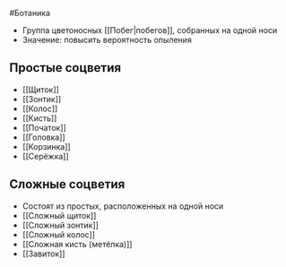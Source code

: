 #Ботаника 
- Группа цветоносных [[Побег|побегов]], собранных на одной носи
- Значение: повысить вероятность опыления 
## Простые соцветия
- [[Щиток]]
- [[Зонтик]]
- [[Колос]]
- [[Кисть]]
- [[Початок]]
- [[Головка]] 
- [[Корзинка]]
- [[Серёжка]]
## Сложные соцветия
- Состоят из простых, расположенных на одной носи 
- [[Сложный щиток]]
- [[Сложный зонтик]]
- [[Сложный колос]]
- [[Сложная кисть (метёлка)]]
- [[Завиток]]